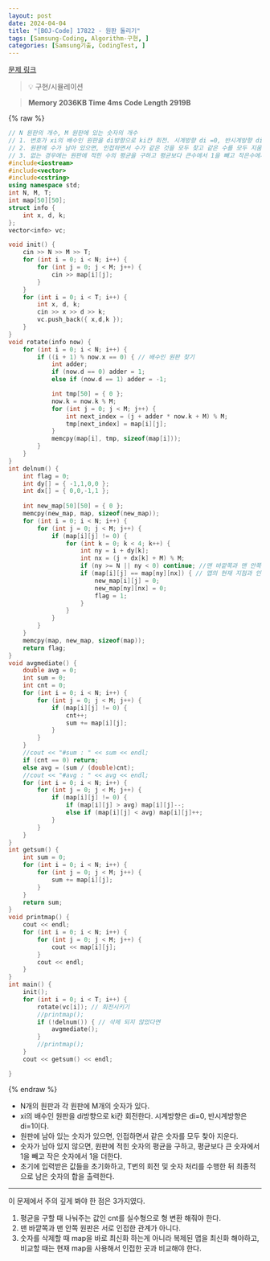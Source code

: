 ```yaml
---
layout: post
date: 2024-04-04
title: "[BOJ-Code] 17822 - 원판 돌리기"
tags: [Samsung-Coding, Algorithm-구현, ]
categories: [Samsung기출, CodingTest, ]
---
```



[문제 링크](https://www.acmicpc.net/problem/17822)


> 💡 구현/시뮬레이션


> **Memory   2036KB                                   Time   4ms                               Code Length   2919B**



{% raw %}
```c++
// N 원판의 개수, M 원판에 있는 숫자의 개수
// 1. 번호가 xi의 배수인 원판을 di방향으로 ki칸 회전. 시계방향 di =0, 반시계방향 di=1
// 2. 원판에 수가 남아 있으면, 인접하면서 수가 같은 것을 모두 찾고 같은 수를 모두 지움.
// 3. 없는 경우에는 원판에 적힌 수의 평균을 구하고 평균보다 큰수에서 1을 빼고 작은수에서는 1을 더한다.
#include<iostream>
#include<vector>
#include<cstring>
using namespace std;
int N, M, T;
int map[50][50];
struct info {
	int x, d, k;
};
vector<info> vc;

void init() {
	cin >> N >> M >> T;
	for (int i = 0; i < N; i++) {
		for (int j = 0; j < M; j++) {
			cin >> map[i][j];
		}
	}
	for (int i = 0; i < T; i++) {
		int x, d, k;
		cin >> x >> d >> k;
		vc.push_back({ x,d,k });
	}
}
void rotate(info now) {
	for (int i = 0; i < N; i++) {
		if ((i + 1) % now.x == 0) { // 배수인 원판 찾기
			int adder;
			if (now.d == 0) adder = 1;
			else if (now.d == 1) adder = -1;

			int tmp[50] = { 0 };
			now.k = now.k % M;
			for (int j = 0; j < M; j++) {
				int next_index = (j + adder * now.k + M) % M;
				tmp[next_index] = map[i][j];
			}
			memcpy(map[i], tmp, sizeof(map[i]));
		}
	}
}
int delnum() {
	int flag = 0;
	int dy[] = { -1,1,0,0 };
	int dx[] = { 0,0,-1,1 };
	
	int new_map[50][50] = { 0 };
	memcpy(new_map, map, sizeof(new_map));
	for (int i = 0; i < N; i++) {
		for (int j = 0; j < M; j++) {
			if (map[i][j] != 0) {
				for (int k = 0; k < 4; k++) {
					int ny = i + dy[k];
					int nx = (j + dx[k] + M) % M;
					if (ny >= N || ny < 0) continue; //맨 바깥쪽과 맨 안쪽 원판은 서로 인접한 관계가 아님
					if (map[i][j] == map[ny][nx]) { // 맵의 현재 지점과 인접지점이 같으면
						new_map[i][j] = 0;
						new_map[ny][nx] = 0;
						flag = 1;
					}
				}
			}
		}
	}
	memcpy(map, new_map, sizeof(map));
	return flag;
}
void avgmediate() {
	double avg = 0;
	int sum = 0;
	int cnt = 0;
	for (int i = 0; i < N; i++) {
		for (int j = 0; j < M; j++) {
			if (map[i][j] != 0) {
				cnt++;
				sum += map[i][j];
			}
		}
	}
	//cout << "#sum : " << sum << endl;
	if (cnt == 0) return;
	else avg = (sum / (double)cnt);
	//cout << "#avg : " << avg << endl;
	for (int i = 0; i < N; i++) {
		for (int j = 0; j < M; j++) {
			if (map[i][j] != 0) {
				if (map[i][j] > avg) map[i][j]--;
				else if (map[i][j] < avg) map[i][j]++;
			}
		}
	}
}
int getsum() {
	int sum = 0;
	for (int i = 0; i < N; i++) {
		for (int j = 0; j < M; j++) {
			sum += map[i][j];
		}
	}
	return sum;
}
void printmap() {
	cout << endl;
	for (int i = 0; i < N; i++) {
		for (int j = 0; j < M; j++) {
			cout << map[i][j];
		}
		cout << endl;
	}
}
int main() {
	init();
	for (int i = 0; i < T; i++) {
		rotate(vc[i]); // 회전시키기
		//printmap();
		if (!delnum()) { // 삭제 되지 않았다면
			avgmediate();
		}
		//printmap();
	}
	cout << getsum() << endl;

}
```
{% endraw %}



- N개의 원판과 각 원판에 M개의 숫자가 있다.
- xi의 배수인 원판을 di방향으로 ki칸 회전한다. 시계방향은 di=0, 반시계방향은 di=1이다.
- 원판에 남아 있는 숫자가 있으면, 인접하면서 같은 숫자를 모두 찾아 지운다.
- 숫자가 남아 있지 않으면, 원판에 적힌 숫자의 평균을 구하고, 평균보다 큰 숫자에서 1을 빼고 작은 숫자에서 1을 더한다.
- 초기에 입력받은 값들을 초기화하고, T번의 회전 및 숫자 처리를 수행한 뒤 최종적으로 남은 숫자의 합을 출력한다.


---


이 문제에서 주의 깊게 봐야 한 점은 3가지였다.

1. 평균을 구할 때 나눠주는 값인 cnt를 실수형으로 형 변환 해줘야 한다.
2. 맨 바깥쪽과 맨 안쪽 원판은 서로 인접한 관계가 아니다.
3. 숫자를 삭제할 때 map을 바로 최신화 하는게 아니라 복제된 맵을 최신화 해야하고, 비교할 때는 현재 map을 사용해서 인접한 곳과 비교해야 한다.
